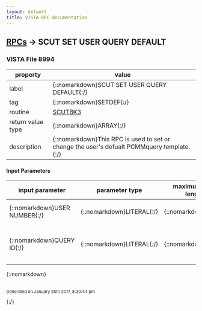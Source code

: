 ```yaml
---
layout: default
title: VISTA RPC documentation
---
```




## [RPCs](TableOfContent.md) &#8594; SCUT SET USER QUERY DEFAULT 



### VISTA File 8994 


 property | value 
--- | --- 
 label | {::nomarkdown}SCUT SET USER QUERY DEFAULT{:/}
 tag | {::nomarkdown}SETDEF{:/}
 routine | [SCUTBK3](http://code.osehra.org/dox/Routine_SCUTBK3_source.html)
 return value type | {::nomarkdown}ARRAY{:/}
 description | {::nomarkdown}This RPC is used to set or change the user's defualt PCMMquery template.{:/}

#### Input Parameters

| input parameter | parameter type | maximum data length | required | description | 
| --- | --- | --- | --- | --- | 
| {::nomarkdown}USER NUMBER{:/} | {::nomarkdown}LITERAL{:/} | {::nomarkdown}20{:/} | {::nomarkdown}true{:/} | {::nomarkdown}Internal entry number of the user (DUZ).{:/} | 
| {::nomarkdown}QUERY ID{:/} | {::nomarkdown}LITERAL{:/} | {::nomarkdown}20{:/} | {::nomarkdown}true{:/} | {::nomarkdown}Internal entry number of query template(#404.95) that the userselected as his/her default.{:/} | 

{::nomarkdown} <br/><br/><p style="font-size: 11px">Generated on January 26th 2017, 8:30:44 pm</p>{:/}
